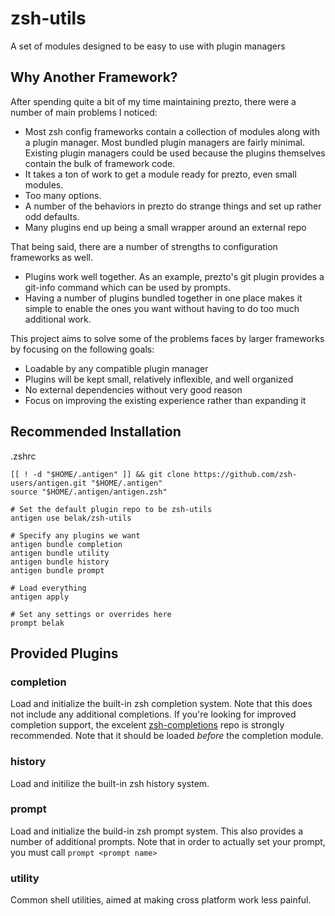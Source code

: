# zsh-utils

A set of modules designed to be easy to use with plugin managers

## Why Another Framework?

After spending quite a bit of my time maintaining prezto, there were a number
of main problems I noticed:

* Most zsh config frameworks contain a collection of modules along with a
  plugin manager. Most bundled plugin managers are fairly minimal. Existing
  plugin managers could be used because the plugins themselves contain the bulk
  of framework code.
* It takes a ton of work to get a module ready for prezto, even small modules.
* Too many options.
* A number of the behaviors in prezto do strange things and set up rather odd
  defaults.
* Many plugins end up being a small wrapper around an external repo

That being said, there are a number of strengths to configuration frameworks as
well.

* Plugins work well together. As an example, prezto's git plugin provides a
  git-info command which can be used by prompts.
* Having a number of plugins bundled together in one place makes it simple to
  enable the ones you want without having to do too much additional work.

This project aims to solve some of the problems faces by larger frameworks by
focusing on the following goals:

* Loadable by any compatible plugin manager
* Plugins will be kept small, relatively inflexible, and well organized
* No external dependencies without very good reason
* Focus on improving the existing experience rather than expanding it

## Recommended Installation

.zshrc

```
[[ ! -d "$HOME/.antigen" ]] && git clone https://github.com/zsh-users/antigen.git "$HOME/.antigen"
source "$HOME/.antigen/antigen.zsh"

# Set the default plugin repo to be zsh-utils
antigen use belak/zsh-utils

# Specify any plugins we want
antigen bundle completion
antigen bundle utility
antigen bundle history
antigen bundle prompt

# Load everything
antigen apply

# Set any settings or overrides here
prompt belak
```

## Provided Plugins

### completion

Load and initialize the built-in zsh completion system. Note that this does not
include any additional completions. If you're looking for improved completion
support, the excelent
[zsh-completions](https://github.com/zsh-users/zsh-completions) repo is strongly
recommended. Note that it should be loaded *before* the completion module.

### history

Load and initilize the built-in zsh history system.

### prompt

Load and initialize the build-in zsh prompt system. This also provides a number
of additional prompts. Note that in order to actually set your prompt, you must call
`prompt <prompt name>`

### utility

Common shell utilities, aimed at making cross platform work less painful.
